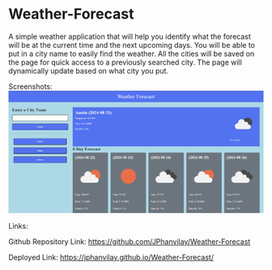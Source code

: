 # Weather-Forecast

A simple weather application that will help you identify what the forecast will be at the current time and the next upcoming days. You will be able to put in a city name to easily find the weather. All the cities will be saved on the page for quick access to a previously searched city. The page will dynamically update based on what city you put.

Screenshots:
![Dashboard Page](./Assets/images/WeatherDashboard.png)

Links:

Github Repository Link: https://github.com/JPhanvilay/Weather-Forecast

Deployed Link: https://jphanvilay.github.io/Weather-Forecast/
